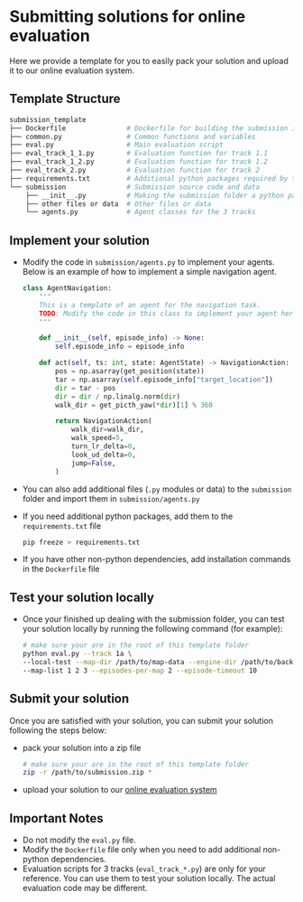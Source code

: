 # Submitting solutions for online evaluation

Here we provide a template for you to easily pack your solution and upload it to our online evaluation system.

## Template Structure

```bash
submission_template
├── Dockerfile               # Dockerfile for building the submission image
├── common.py                # Common functions and variables
├── eval.py                  # Main evaluation script
├── eval_track_1_1.py        # Evaluation function for track 1.1
├── eval_track_1_2.py        # Evaluation function for track 1.2
├── eval_track_2.py          # Evaluation function for track 2
├── requirements.txt         # Additional python packages required by the submission 
└── submission               # Submission source code and data
    ├── __init__.py          # Making the submission folder a python package
    ├── other files or data  # Other files or data
    └── agents.py            # Agent classes for the 3 tracks
```

## Implement your solution

- Modify the code in `submission/agents.py` to implement your agents. Below is an example of how to implement a simple navigation agent.

    ```python
    class AgentNavigation:
        """
        This is a template of an agent for the navigation task.
        TODO: Modify the code in this class to implement your agent here.
        """

        def __init__(self, episode_info) -> None:
            self.episode_info = episode_info

        def act(self, ts: int, state: AgentState) -> NavigationAction:
            pos = np.asarray(get_position(state))
            tar = np.asarray(self.episode_info["target_location"])
            dir = tar - pos
            dir = dir / np.linalg.norm(dir)
            walk_dir = get_picth_yaw(*dir)[1] % 360

            return NavigationAction(
                walk_dir=walk_dir,
                walk_speed=5,
                turn_lr_delta=0,
                look_ud_delta=0,
                jump=False,
            )
    ```

- You can also add additional files (`.py` modules or data) to the `submission` folder and import them in `submission/agents.py`
- If you need additional python packages, add them to the `requirements.txt` file

    ```bash
    pip freeze > requirements.txt
    ```

- If you have other non-python dependencies, add installation commands in the `Dockerfile` file

## Test your solution locally

- Once your finished up dealing with the submission folder, you can test your solution locally by running the following command (for example):

    ```bash
    # make sure your are in the root of this template folder
    python eval.py --track 1a \
    --local-test --map-dir /path/to/map-data --engine-dir /path/to/backend-engine \
    --map-list 1 2 3 --episodes-per-map 2 --episode-timeout 10
    ```

## Submit your solution

Once you are satisfied with your solution, you can submit your solution following the steps below:

- pack your solution into a zip file

    ```bash
    # make sure your are in the root of this template folder
    zip -r /path/to/submission.zip * 
    ```

- upload your solution to our [online evaluation system](https://wildscav-eval.inspirai.com)

## Important Notes

- Do not modify the `eval.py` file.
- Modify the `Dockerfile` file only when you need to add additional non-python dependencies.
- Evaluation scripts for 3 tracks (`eval_track_*.py`) are only for your reference. You can use them to test your solution locally. The actual evaluation code may be different.
